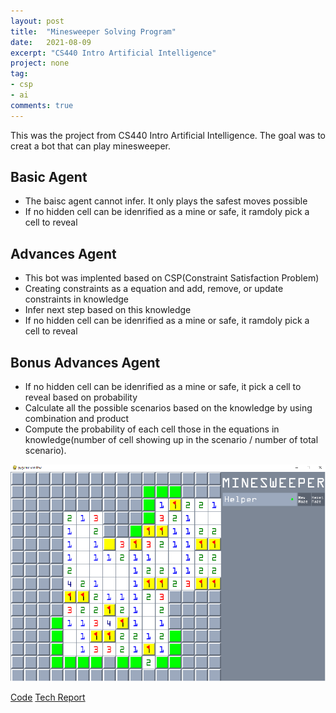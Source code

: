 ```yaml
---
layout: post
title:  "Minesweeper Solving Program"
date:   2021-08-09
excerpt: "CS440 Intro Artificial Intelligence"
project: none
tag:
- csp
- ai
comments: true
---
```

This was the project from CS440 Intro Artificial Intelligence. The goal was to creat a bot that can play minesweeper.

## Basic Agent
* The baisc agent cannot infer. It only plays the safest moves possible
* If no hidden cell can be idenrified as a mine or safe, it ramdoly pick a cell to reveal

## Advances Agent
* This bot was implented based on CSP(Constraint Satisfaction Problem)
* Creating constraints as a equation and add, remove, or update constraints in knowledge
* Infer next step based on this knowledge
* If no hidden cell can be idenrified as a mine or safe, it ramdoly pick a cell to reveal

## Bonus Advances Agent
* If no hidden cell can be idenrified as a mine or safe, it pick a cell to reveal based on probability
* Calculate all the possible scenarios based on the knowledge by using combination and product
* Compute the probability of each cell those in the equations in knowledge(number of cell showing up in the scenario / number of total scenario).

![](../assets/img/mine.png)

<div markdown="0">
    <a href="https://github.com/Norden-Tenzin/440ArtificialIntelligence/tree/master/MINESWEEPER" class="btn">Code</a>
    <a href="https://github.com/Norden-Tenzin/440ArtificialIntelligence/blob/master/MINESWEEPER/Report2_tn266_sk1998.pdf" class="btn">Tech Report</a>
</div>
